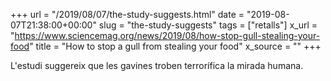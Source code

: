 +++
url = "/2019/08/07/the-study-suggests.html"
date = "2019-08-07T21:38:00+00:00"
slug = "the-study-suggests"
tags = ["retalls"]
x_url = "https://www.sciencemag.org/news/2019/08/how-stop-gull-stealing-your-food"
title = "How to stop a gull from stealing your food"
x_source = ""
+++


L'estudi suggereix que les gavines troben terrorífica la mirada humana.
